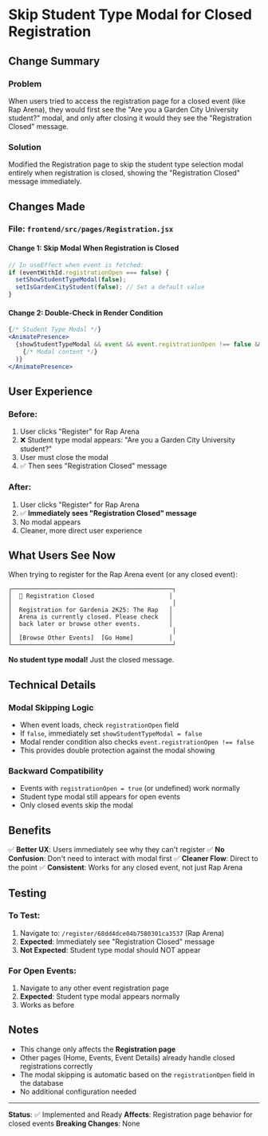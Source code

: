 # Skip Student Type Modal for Closed Registration

## Change Summary

### Problem
When users tried to access the registration page for a closed event (like Rap Arena), they would first see the "Are you a Garden City University student?" modal, and only after closing it would they see the "Registration Closed" message.

### Solution
Modified the Registration page to skip the student type selection modal entirely when registration is closed, showing the "Registration Closed" message immediately.

## Changes Made

### File: `frontend/src/pages/Registration.jsx`

#### Change 1: Skip Modal When Registration is Closed
```javascript
// In useEffect when event is fetched:
if (eventWithId.registrationOpen === false) {
  setShowStudentTypeModal(false);
  setIsGardenCityStudent(false); // Set a default value
}
```

#### Change 2: Double-Check in Render Condition
```jsx
{/* Student Type Modal */}
<AnimatePresence>
  {showStudentTypeModal && event && event.registrationOpen !== false && (
    {/* Modal content */}
  )}
</AnimatePresence>
```

## User Experience

### Before:
1. User clicks "Register" for Rap Arena
2. ❌ Student type modal appears: "Are you a Garden City University student?"
3. User must close the modal
4. ✅ Then sees "Registration Closed" message

### After:
1. User clicks "Register" for Rap Arena
2. ✅ **Immediately sees "Registration Closed" message**
3. No modal appears
4. Cleaner, more direct user experience

## What Users See Now

When trying to register for the Rap Arena event (or any closed event):

```
┌─────────────────────────────────────────────┐
│  🚫 Registration Closed                     │
│                                             │
│  Registration for Gardenia 2K25: The Rap   │
│  Arena is currently closed. Please check   │
│  back later or browse other events.        │
│                                             │
│  [Browse Other Events]  [Go Home]          │
└─────────────────────────────────────────────┘
```

**No student type modal!** Just the closed message.

## Technical Details

### Modal Skipping Logic
- When event loads, check `registrationOpen` field
- If `false`, immediately set `showStudentTypeModal = false`
- Modal render condition also checks `event.registrationOpen !== false`
- This provides double protection against the modal showing

### Backward Compatibility
- Events with `registrationOpen = true` (or undefined) work normally
- Student type modal still appears for open events
- Only closed events skip the modal

## Benefits

✅ **Better UX**: Users immediately see why they can't register
✅ **No Confusion**: Don't need to interact with modal first
✅ **Cleaner Flow**: Direct to the point
✅ **Consistent**: Works for any closed event, not just Rap Arena

## Testing

### To Test:
1. Navigate to: `/register/68dd4dce04b7580301ca3537` (Rap Arena)
2. **Expected**: Immediately see "Registration Closed" message
3. **Not Expected**: Student type modal should NOT appear

### For Open Events:
1. Navigate to any other event registration page
2. **Expected**: Student type modal appears normally
3. Works as before

## Notes

- This change only affects the **Registration page**
- Other pages (Home, Events, Event Details) already handle closed registrations correctly
- The modal skipping is automatic based on the `registrationOpen` field in the database
- No additional configuration needed

---

**Status**: ✅ Implemented and Ready
**Affects**: Registration page behavior for closed events
**Breaking Changes**: None














